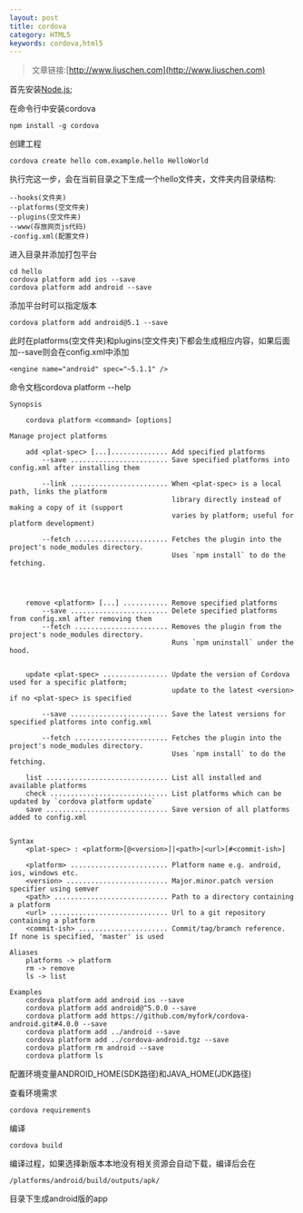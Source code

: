 ```yaml
---
layout: post
title: cordova
category: HTML5
keywords: cordova,html5
---
```


>文章链接:[http://www.liuschen.com](http://www.liuschen.com)


首先安装[Node.js](https://nodejs.org/en/download/);

在命令行中安装cordova

	npm install -g cordova

创建工程

	cordova create hello com.example.hello HelloWorld

执行完这一步，会在当前目录之下生成一个hello文件夹，文件夹内目录结构:

	--hooks(文件夹)
	--platforms(空文件夹)
	--plugins(空文件夹)
	--www(存放网页js代码)
	-config.xml(配置文件)

进入目录并添加打包平台

	cd hello
	cordova platform add ios --save
	cordova platform add android --save

添加平台时可以指定版本

	cordova platform add android@5.1 --save

此时在platforms(空文件夹)和plugins(空文件夹)下都会生成相应内容，如果后面加--save则会在config.xml中添加

	<engine name="android" spec="~5.1.1" />

命令文档cordova platform --help
	
	
	Synopsis
	
	    cordova platform <command> [options]
	
	Manage project platforms
	
	    add <plat-spec> [...].............. Add specified platforms
	        --save ........................ Save specified platforms into config.xml after installing them
	
	        --link ........................ When <plat-spec> is a local path, links the platform
	                                        library directly instead of making a copy of it (support
	                                        varies by platform; useful for platform development)
	
	        --fetch ....................... Fetches the plugin into the project's node_modules directory.
	                                        Uses `npm install` to do the fetching.
	
	
	
	
	    remove <platform> [...] ........... Remove specified platforms
	        --save ........................ Delete specified platforms from config.xml after removing them
	        --fetch ....................... Removes the plugin from the project's node_modules directory.
	                                        Runs `npm uninstall` under the hood.
	
	
	    update <plat-spec> ................ Update the version of Cordova used for a specific platform;
	                                        update to the latest <version> if no <plat-spec> is specified
	
	        --save ........................ Save the latest versions for specified platforms into config.xml
	
	        --fetch ....................... Fetches the plugin into the project's node_modules directory.
	                                        Uses `npm install` to do the fetching.
	
	    list .............................. List all installed and available platforms
	    check ............................. List platforms which can be updated by `cordova platform update`
	    save .............................. Save version of all platforms added to config.xml
	
	
	Syntax
	    <plat-spec> : <platform>[@<version>]|<path>|<url>[#<commit-ish>]
	
	    <platform> ........................ Platform name e.g. android, ios, windows etc.
	    <version> ......................... Major.minor.patch version specifier using semver
	    <path> ............................ Path to a directory containing a platform
	    <url> ............................. Url to a git repository containing a platform
	    <commit-ish> ...................... Commit/tag/bramch reference. If none is specified, 'master' is used
	
	Aliases
	    platforms -> platform
	    rm -> remove
	    ls -> list
	
	Examples
	    cordova platform add android ios --save
	    cordova platform add android@^5.0.0 --save
	    cordova platform add https://github.com/myfork/cordova-android.git#4.0.0 --save
	    cordova platform add ../android --save
	    cordova platform add ../cordova-android.tgz --save
	    cordova platform rm android --save
	    cordova platform ls



配置环境变量ANDROID_HOME(SDK路径)和JAVA_HOME(JDK路径)

查看环境需求

	cordova requirements

编译

	cordova build

编译过程，如果选择新版本本地没有相关资源会自动下载，编译后会在

	/platforms/android/build/outputs/apk/

目录下生成android版的app


